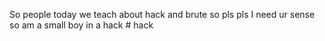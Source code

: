 So people today we teach about hack and brute so pls pls I need ur sense so am a small boy in a hack # hack
